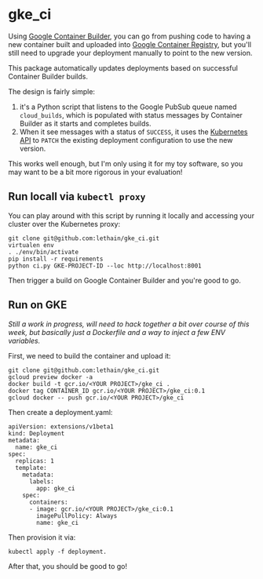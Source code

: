 # gke_ci

Using [Google Container Builder](https://cloud.google.com/container-builder/docs/),
you can go from pushing code to having a new container built and uploaded into
[Google Container Registry](https://cloud.google.com/container-registry/), but
you'll still need to upgrade your deployment manually to point to the new version.

This package automatically updates deployments based on successful Container Builder builds.

The design is fairly simple:

1. it's a Python script that listens to the Google PubSub
    queue named `cloud_builds`, which is populated with status messages by Container Builder
    as it starts and completes builds.
2. When it see messages with a status of `SUCCESS`, it uses the [Kubernetes API](https://kubernetes.io/docs/api-reference/v1.5/#patch-23)
    to `PATCH` the existing deployment configuration to use the new version.

This works well enough, but I'm only using it for my toy software,
so you may want to be a bit more rigorous in your evaluation!

## Run locall via `kubectl proxy`

You can play around with this script by running it locally and accessing your
cluster over the Kubernetes proxy:

    git clone git@github.com:lethain/gke_ci.git
    virtualen env
    . ./env/bin/activate
    pip install -r requirements
    python ci.py GKE-PROJECT-ID --loc http://localhost:8001

Then trigger a build on Google Container Builder and you're good to go.

## Run on GKE

*Still a work in progress, will need to hack together a bit over course of this week, but basically just a Dockerfile and a way to inject a few ENV variables.*

First, we need to build the container and upload it:

    git clone git@github.com:lethain/gke_ci.git
    gcloud preview docker -a
    docker build -t gcr.io/<YOUR PROJECT>/gke_ci .
    docker tag CONTAINER_ID gcr.io/<YOUR PROJECT>/gke_ci:0.1
    gcloud docker -- push gcr.io/<YOUR PROJECT>/gke_ci

Then create a deployment.yaml:

    apiVersion: extensions/v1beta1
    kind: Deployment
    metadata:
      name: gke_ci
    spec:
      replicas: 1
      template:
        metadata:
          labels:
            app: gke_ci
        spec:
          containers:
          - image: gcr.io/<YOUR PROJECT>/gke_ci:0.1
            imagePullPolicy: Always
            name: gke_ci

Then provision it via:

    kubectl apply -f deployment.

After that, you should be good to go!

